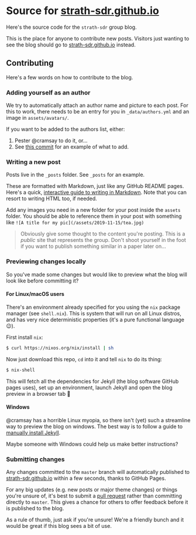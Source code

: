 # Source for [strath-sdr.github.io](https://strath-sdr.github.io)

Here's the source code for the `strath-sdr` group blog. 

This is the place for anyone to contribute new posts. Visitors just wanting to
see the blog should go to [strath-sdr.github.io](https://strath-sdr.github.io)
instead.


## Contributing

Here's a few words on how to contribute to the blog.


### Adding yourself as an author

We try to automatically attach an author name and picture to each post. For this
to work, there needs to be an entry for you in `_data/authors.yml` and an image
in `assets/avatars/`.

If you want to be added to the authors list, either:

  1. Pester @cramsay to do it, or...
  2. See [this
     commit](https://github.com/strath-sdr/strath-sdr.github.io/commit/7edc863856d0d3ab416d1a84f5e54ec906d71ba7)
     for an example of what to add.


### Writing a new post

Posts live in the `_posts` folder. See `_posts` for an example.

These are formatted with Markdown, just like any GitHub README pages. Here's a
quick, [interactive guide to writing in
Markdown](https://www.markdowntutorial.com/). Note that you can resort to
writing HTML too, if needed.

Add any images you need in a new folder for your post inside the `assets`
folder. You should be able to reference them in your post with something like
`![A title for my pic](/assets/2019-11-15/tea.jpg)`

> Obviously give some thought to the content you're posting. This is a *public*
> site that represents the group. Don't shoot yourself in the foot if you want
> to publish something similar in a paper later on...


### Previewing changes locally

So you've made some changes but would like to preview what the blog will look
like before committing it?

#### For Linux/macOS users

There's an environment already specified for you using the `nix` package manager
(see `shell.nix`). This is system that will run on all Linux distros, and has
very nice deterministic properties (it's a pure functional language 😉).

First install `nix`:

```bash
$ curl https://nixos.org/nix/install | sh
```

Now just download this repo, `cd` into it and tell `nix` to do its thing:

```bash
$ nix-shell
```

This will fetch all the dependencies for Jekyll (the blog software GitHub pages
uses), set up an environment, launch Jekyll and open the blog preview in a
browser tab 🎉

#### Windows

@cramsay has a horrible Linux myopia, so there isn't (yet) such a streamline way
to preview the blog on windows. The best way is to follow a guide to [manually
install Jekyll](https://jekyllrb.com/docs/installation/windows/).

Maybe someone with Windows could help us make better instructions?


### Submitting changes

Any changes committed to the `master` branch will automatically published to
[strath-sdr.github.io](https://strath-sdr.github.io) within a few seconds,
thanks to GitHub Pages.

For any big updates (e.g. new posts or major theme changes) or things you're
unsure of, it's best to submit a [pull
request](https://help.github.com/en/github/collaborating-with-issues-and-pull-requests/about-pull-requests)
rather than committing directly to `master`. This gives a chance for others to
offer feedback before it is published to the blog.

As a rule of thumb, just ask if you're unsure! We're a friendly bunch and it
would be great if this blog sees a bit of use.
